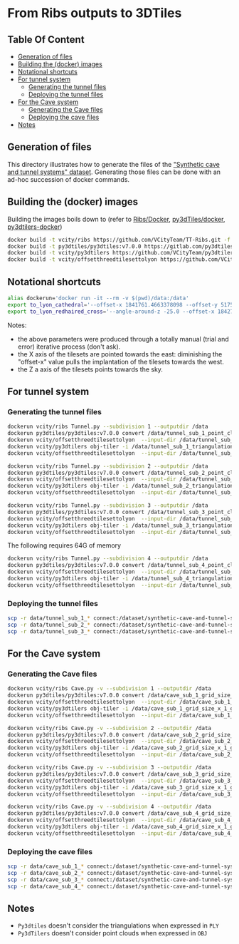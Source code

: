 # From Ribs outputs to 3DTiles<!-- omit from toc -->

## Table Of Content<!-- omit from toc -->

- [Generation of files](#generation-of-files)
- [Building the (docker) images](#building-the-docker-images)
- [Notational shortcuts](#notational-shortcuts)
- [For tunnel system](#for-tunnel-system)
  - [Generating the tunnel files](#generating-the-tunnel-files)
  - [Deploying the tunnel files](#deploying-the-tunnel-files)
- [For the Cave system](#for-the-cave-system)
  - [Generating the Cave files](#generating-the-cave-files)
  - [Deploying the cave files](#deploying-the-cave-files)
- [Notes](#notes)

## Generation of files

This directory illustrates how to generate the files of the
["Synthetic cave and tunnel systems" dataset](https://dataset-dl.liris.cnrs.fr/synthetic-cave-and-tunnel-systems/).
Generating those files can be done with an ad-hoc succession of docker commands.

## Building the (docker) images

Building the images boils down to
(refer to
[Ribs/Docker](https://github.com/VCityTeam/TT-Ribs/blob/master/Docker/Readme.md),
[py3dTiles/docker](https://gitlab.com/py3dtiles/py3dtiles/-/tree/main/docker),
[py3dtilers-docker](https://github.com/VCityTeam/py3dtilers-docker))

```bash
docker build -t vcity/ribs https://github.com/VCityTeam/TT-Ribs.git -f Docker/Dockerfile
docker build -t py3dtiles/py3dtiles:v7.0.0 https://gitlab.com/py3dtiles/py3dtiles.git#v7.0.0 -f docker/Dockerfile
docker build -t vcity/py3dtilers https://github.com/VCityTeam/py3dtilers-docker.git -f Context/Dockerfile
docker build -t vcity/offsetthreedtilesettolyon https://github.com/VCityTeam/UD-Reproducibility.git#master:Computations/3DTiles/Ribs/OffsetTilesetContext
```

## Notational shortcuts

```bash
alias dockerun='docker run -it --rm -v $(pwd)/data:/data'
export to_lyon_cathedral='--offset-x 1841761.4663378098 --offset-y 5175204.0252315905 --offset-z 265.1 --rename-string translated-to-lyon-cathedral'
export to_lyon_redhaired_cross='--angle-around-z -25.0 --offset-x 1842731.292340 --offset-y 5176473.016647 --offset-z 198.1 --rename-string translated-to-lyon-redhaired_cross'
```

Notes:

- the above parameters were produced through a totally manual (trial and
  error) iterative process (don't ask).
- the X axis of the tilesets are pointed towards the east: diminishing the
  "offset-x" value pulls the implantation of the tilesets towards the west.
- the Z a axis of the tilesets points towards the sky.

## For tunnel system

### Generating the tunnel files

```bash
dockerun vcity/ribs Tunnel.py --subdivision 1 --outputdir /data
dockerun py3dtiles/py3dtiles:v7.0.0 convert /data/tunnel_sub_1_point_cloud.ply --out /data/tunnel_sub_1_point_cloud-3dtiles
dockerun vcity/offsetthreedtilesettolyon  --input-dir /data/tunnel_sub_1_point_cloud-3dtiles $tunnel_to_lyon_redhaired_cross
dockerun vcity/py3dtilers obj-tiler -i /data/tunnel_sub_1_triangulation.obj --output_dir /data/tunnel_sub_1_triangulation-3dtiles
dockerun vcity/offsetthreedtilesettolyon  --input-dir /data/tunnel_sub_1_triangulation-3dtiles $tunnel_to_lyon_redhaired_cross
```

```bash
dockerun vcity/ribs Tunnel.py --subdivision 2 --outputdir /data
dockerun py3dtiles/py3dtiles:v7.0.0 convert /data/tunnel_sub_2_point_cloud.ply --out /data/tunnel_sub_2_point_cloud-3dtiles
dockerun vcity/offsetthreedtilesettolyon  --input-dir /data/tunnel_sub_2_point_cloud-3dtiles $tunnel_to_lyon_redhaired_cross
dockerun vcity/py3dtilers obj-tiler -i /data/tunnel_sub_2_triangulation.obj --output_dir /data/tunnel_sub_2_triangulation-3dtiles
dockerun vcity/offsetthreedtilesettolyon  --input-dir /data/tunnel_sub_2_triangulation-3dtiles $tunnel_to_lyon_redhaired_cross
```

```bash
dockerun vcity/ribs Tunnel.py --subdivision 3 --outputdir /data
dockerun py3dtiles/py3dtiles:v7.0.0 convert /data/tunnel_sub_3_point_cloud.ply --out /data/tunnel_sub_3_point_cloud-3dtiles
dockerun vcity/offsetthreedtilesettolyon  --input-dir /data/tunnel_sub_3_point_cloud-3dtiles $tunnel_to_lyon_redhaired_cross
dockerun vcity/py3dtilers obj-tiler -i /data/tunnel_sub_3_triangulation.obj --output_dir /data/tunnel_sub_3_triangulation-3dtiles
dockerun vcity/offsetthreedtilesettolyon  --input-dir /data/tunnel_sub_3_triangulation-3dtiles $tunnel_to_lyon_redhaired_cross
```

The following requires 64G of memory

```bash
dockerun vcity/ribs Tunnel.py --subdivision 4 --outputdir /data
dockerun py3dtiles/py3dtiles:v7.0.0 convert /data/tunnel_sub_4_point_cloud.ply --out /data/tunnel_sub_4_point_cloud-3dtiles
dockerun vcity/offsetthreedtilesettolyon  --input-dir /data/tunnel_sub_4_point_cloud-3dtiles $tunnel_to_lyon_redhaired_cross
dockerun vcity/py3dtilers obj-tiler -i /data/tunnel_sub_4_triangulation.obj --output_dir /data/tunnel_sub_4_triangulation-3dtiles
dockerun vcity/offsetthreedtilesettolyon  --input-dir /data/tunnel_sub_4_triangulation-3dtiles $tunnel_to_lyon_redhaired_cross
```

### Deploying the tunnel files

```bash
scp -r data/tunnel_sub_1_* connect:/dataset/synthetic-cave-and-tunnel-systems/Tunnel/
scp -r data/tunnel_sub_2_* connect:/dataset/synthetic-cave-and-tunnel-systems/Tunnel/
scp -r data/tunnel_sub_3_* connect:/dataset/synthetic-cave-and-tunnel-systems/Tunnel/
```

## For the Cave system

### Generating the Cave files

```bash
dockerun vcity/ribs Cave.py -v --subdivision 1 --outputdir /data
dockerun py3dtiles/py3dtiles:v7.0.0 convert /data/cave_sub_1_grid_size_x_1_grid_size_y_1_point_cloud.ply --out /data/cave_sub_1_grid_size_x_1_grid_size_y_1_point_cloud-3dtiles
dockerun vcity/offsetthreedtilesettolyon  --input-dir /data/cave_sub_1_grid_size_x_1_grid_size_y_1_point_cloud-3dtiles $to_lyon_cathedral
dockerun vcity/py3dtilers obj-tiler -i /data/cave_sub_1_grid_size_x_1_grid_size_y_1_triangulation.obj --output_dir  /data/cave_sub_1_grid_size_x_1_grid_size_y_1_triangulation-3dtiles
dockerun vcity/offsetthreedtilesettolyon  --input-dir /data/cave_sub_1_grid_size_x_1_grid_size_y_1_triangulation-3dtiles $to_lyon_cathedral
```

```bash
dockerun vcity/ribs Cave.py -v --subdivision 2 --outputdir /data
dockerun py3dtiles/py3dtiles:v7.0.0 convert /data/cave_sub_2_grid_size_x_1_grid_size_y_1_point_cloud.ply --out /data/cave_sub_2_grid_size_x_1_grid_size_y_1_point_cloud-3dtiles
dockerun vcity/offsetthreedtilesettolyon  --input-dir /data/cave_sub_2_grid_size_x_1_grid_size_y_1_point_cloud-3dtiles $to_lyon_cathedral
dockerun vcity/py3dtilers obj-tiler -i /data/cave_sub_2_grid_size_x_1_grid_size_y_1_triangulation.obj --output_dir  /data/cave_sub_2_grid_size_x_1_grid_size_y_1_triangulation-3dtiles
dockerun vcity/offsetthreedtilesettolyon  --input-dir /data/cave_sub_2_grid_size_x_1_grid_size_y_1_triangulation-3dtiles $to_lyon_cathedral
```

```bash
dockerun vcity/ribs Cave.py -v --subdivision 3 --outputdir /data
dockerun py3dtiles/py3dtiles:v7.0.0 convert /data/cave_sub_3_grid_size_x_1_grid_size_y_1_point_cloud.ply --out /data/cave_sub_3_grid_size_x_1_grid_size_y_1_point_cloud-3dtiles
dockerun vcity/offsetthreedtilesettolyon  --input-dir /data/cave_sub_3_grid_size_x_1_grid_size_y_1_point_cloud-3dtiles $to_lyon_cathedral
dockerun vcity/py3dtilers obj-tiler -i /data/cave_sub_3_grid_size_x_1_grid_size_y_1_triangulation.obj --output_dir  /data/cave_sub_3_grid_size_x_1_grid_size_y_1_triangulation-3dtiles
dockerun vcity/offsetthreedtilesettolyon  --input-dir /data/cave_sub_3_grid_size_x_1_grid_size_y_1_triangulation-3dtiles $to_lyon_cathedral
```

```bash
dockerun vcity/ribs Cave.py -v --subdivision 4 --outputdir /data
dockerun py3dtiles/py3dtiles:v7.0.0 convert /data/cave_sub_4_grid_size_x_1_grid_size_y_1_point_cloud.ply --out /data/cave_sub_4_grid_size_x_1_grid_size_y_1_point_cloud-3dtiles
dockerun vcity/offsetthreedtilesettolyon  --input-dir /data/cave_sub_4_grid_size_x_1_grid_size_y_1_point_cloud-3dtiles $to_lyon_cathedral
dockerun vcity/py3dtilers obj-tiler -i /data/cave_sub_4_grid_size_x_1_grid_size_y_1_triangulation.obj --output_dir  /data/cave_sub_4_grid_size_x_1_grid_size_y_1_triangulation-3dtiles
dockerun vcity/offsetthreedtilesettolyon  --input-dir /data/cave_sub_4_grid_size_x_1_grid_size_y_1_triangulation-3dtiles $to_lyon_cathedral
```

### Deploying the cave files

```bash
scp -r data/cave_sub_1_* connect:/dataset/synthetic-cave-and-tunnel-systems/Cave/
scp -r data/cave_sub_2_* connect:/dataset/synthetic-cave-and-tunnel-systems/Cave/
scp -r data/cave_sub_3_* connect:/dataset/synthetic-cave-and-tunnel-systems/Cave/
scp -r data/cave_sub_4_* connect:/dataset/synthetic-cave-and-tunnel-systems/Cave/
```

## Notes

- `Py3dtiles` doesn't consider the triangulations when expressed in `PLY`
- `Py3dTilers` doesn't consider point clouds when expressed in `OBJ`
